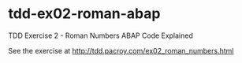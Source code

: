 # tdd-ex02-roman-abap
TDD Exercise 2 - Roman Numbers ABAP Code Explained

See the exercise at http://tdd.pacroy.com/ex02_roman_numbers.html
